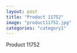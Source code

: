 ```yaml
---
layout: post
title: "Product 11752"
image: "product11752.jpg"
categories: "category1"
---
```

Product 11752
